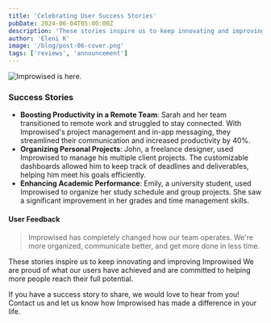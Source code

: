 ```yaml
---
title: 'Celebrating User Success Stories'
pubDate: 2024-06-04T05:00:00Z
description: 'These stories inspire us to keep innovating and improving Improwised We are proud of what our users have achieved and are committed to helping more people reach their full potential.'
author: 'Eleni K'
image: '/blog/post-06-cover.png'
tags: ['reviews', 'announcement']
---
```


![Improwised is here.](/blog/post-06.png)

### Success Stories

- **Boosting Productivity in a Remote Team**: Sarah and her team transitioned to remote work and struggled to stay connected. With Improwised's project management and in-app messaging, they streamlined their communication and increased productivity by 40%.
- **Organizing Personal Projects**: John, a freelance designer, used Improwised to manage his multiple client projects. The customizable dashboards allowed him to keep track of deadlines and deliverables, helping him meet his goals efficiently.
- **Enhancing Academic Performance**: Emily, a university student, used Improwised to organize her study schedule and group projects. She saw a significant improvement in her grades and time management skills.

#### User Feedback

> Improwised has completely changed how our team operates. We're more organized, communicate better, and get more done in less time.

These stories inspire us to keep innovating and improving Improwised We are proud of what our users have achieved and are committed to helping more people reach their full potential.

If you have a success story to share, we would love to hear from you! Contact us and let us know how Improwised has made a difference in your life.
